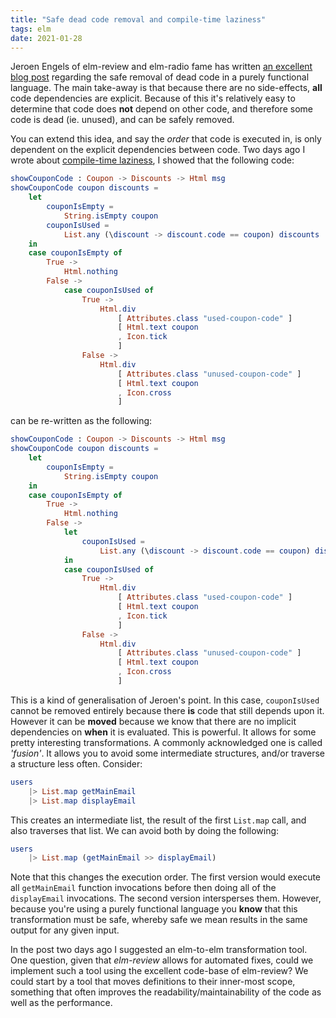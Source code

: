 ```yaml
---
title: "Safe dead code removal and compile-time laziness"
tags: elm 
date: 2021-01-28
---
```


Jeroen Engels of elm-review and elm-radio fame has written [an excellent blog post](https://clouddev.pakk.io:4014/posts/2021-01-26-more-compile-time-laziness) regarding the safe removal of dead code in a purely functional language. The main take-away is that because there are no side-effects, **all** code dependencies are explicit. Because of this it's relatively easy to determine that code does **not** depend on other code, and therefore some code is dead (ie. unused), and can be safely removed.

You can extend this idea, and say the *order* that code is executed in, is only dependent on the explicit dependencies between code. Two days ago I wrote about [compile-time laziness](/posts/2021-01-26-more-compile-time-laziness), I showed that the following code:

```elm
showCouponCode : Coupon -> Discounts -> Html msg
showCouponCode coupon discounts =
    let
        couponIsEmpty =
            String.isEmpty coupon
        couponIsUsed =
            List.any (\discount -> discount.code == coupon) discounts
    in
    case couponIsEmpty of
        True ->
            Html.nothing
        False ->
            case couponIsUsed of
                True ->
                    Html.div
                        [ Attributes.class "used-coupon-code" ]
                        [ Html.text coupon
                        , Icon.tick
                        ]
                False ->
                    Html.div
                        [ Attributes.class "unused-coupon-code" ]
                        [ Html.text coupon
                        , Icon.cross
                        ]

```

can be re-written as the following:

    
```elm
showCouponCode : Coupon -> Discounts -> Html msg
showCouponCode coupon discounts =
    let
        couponIsEmpty =
            String.isEmpty coupon
    in
    case couponIsEmpty of
        True ->
            Html.nothing
        False ->
            let
                couponIsUsed =
                    List.any (\discount -> discount.code == coupon) discounts
            in
            case couponIsUsed of
                True ->
                    Html.div
                        [ Attributes.class "used-coupon-code" ]
                        [ Html.text coupon
                        , Icon.tick
                        ]
                False ->
                    Html.div
                        [ Attributes.class "unused-coupon-code" ]
                        [ Html.text coupon
                        , Icon.cross
                        ]

```

This is a kind of generalisation of Jeroen's point. In this case, `couponIsUsed` cannot be removed entirely because there **is** code that still depends upon it. However it can be **moved** because we know that there are no implicit dependencies on **when** it is evaluated. This is powerful. It allows for some pretty interesting transformations. A commonly acknowledged one is called *'fusion'*. It allows you to avoid some intermediate structures, and/or traverse a structure less often. Consider:

```elm
users
    |> List.map getMainEmail
    |> List.map displayEmail
```

This creates an intermediate list, the result of the first `List.map` call, and also traverses that list. We can avoid both by doing the following:

```elm
users
    |> List.map (getMainEmail >> displayEmail)
```

Note that this changes the execution order. The first version would execute all `getMainEmail` function invocations before then doing all of the `displayEmail` invocations. The second version intersperses them. However, because you're using a purely functional language you **know** that this transformation must be safe, whereby safe we mean results in the same output for any given input.

In the post two days ago I suggested an elm-to-elm transformation tool. One question, given that *elm-review* allows for automated fixes, could we implement such a tool using the excellent code-base of elm-review? We could start by a tool that moves definitions to their inner-most scope, something that often improves the readability/maintainability of the code as well as the performance.


